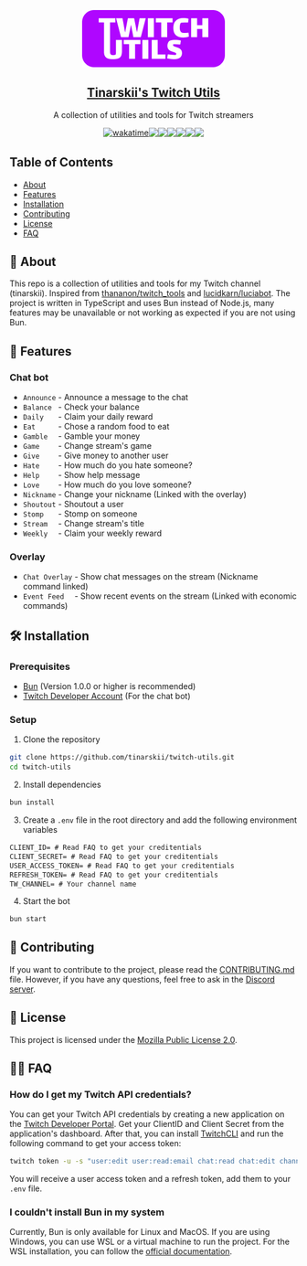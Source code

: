 <p align="center">
  <a href="https://zelar.tinarskii.com/">
    <img src="docs/logo.png" />
    <h2 align="center">
      Tinarskii's Twitch Utils
    </h2>
  </a>
  <p align="center">
    A collection of utilities and tools for Twitch streamers
  </p>
  <div style="display: flex; flex-wrap: wrap; justify-items: center; justify-content: center">
<a href="https://wakatime.com/badge/user/5cb7cd14-ac7e-4fc0-9f81-6036760cb6a3/project/018dddd9-a419-43b0-95cd-8348fafaccad"><img src="https://wakatime.com/badge/user/5cb7cd14-ac7e-4fc0-9f81-6036760cb6a3/project/018dddd9-a419-43b0-95cd-8348fafaccad.svg" alt="wakatime"></a>
<a href="https://github.com/tinarskii/twitch-utils/pulse"><img src="https://img.shields.io/github/commit-activity/m/badges/shields" /></a>
    <img src="https://img.shields.io/github/license/tinarskii/twitch-utils" />   
    <img src="https://img.shields.io/github/languages/top/tinarskii/twitch-utils" />
    <a href="https://discord.gg/vkW7YMyYaf"><img src="https://img.shields.io/discord/964718161624715304" /></a>
    <a href="/.github/CODE_OF_CONDUCT.md"><img src="https://img.shields.io/badge/Contributor%20Covenant-2.1-4baaaa.svg" /></a>
    <img src="https://img.shields.io/badge/code_style-prettier-ff69b4.svg?style=plastic" />
  </div>
</p>

## Table of Contents
- [About](#-about)
- [Features](#-features)
- [Installation](#-installation)
- [Contributing](#-contributing)
- [License](#-license)
- [FAQ](#-faq)

## 🤔 About
This repo is a collection of utilities and tools for my Twitch channel (tinarskii). Inspired from [thananon/twitch_tools](https://github.com/thananon/twitch_tools) and [lucidkarn/luciabot](https://github.com/lucidkarn/luciabot).
The project is written in TypeScript and uses Bun instead of Node.js, many features may be unavailable or not working as expected if you are not using Bun.

## 📍 Features

### Chat bot
- `Announce` - Announce a message to the chat
- `Balance ` - Check your balance
- `Daily   ` - Claim your daily reward
- `Eat     ` - Chose a random food to eat
- `Gamble  ` - Gamble your money
- `Game    ` - Change stream's game
- `Give    ` - Give money to another user
- `Hate    ` - How much do you hate someone?
- `Help    ` - Show help message
- `Love    ` - How much do you love someone?
- `Nickname` - Change your nickname (Linked with the overlay)
- `Shoutout` - Shoutout a user
- `Stomp   ` - Stomp on someone
- `Stream  ` - Change stream's title
- `Weekly  ` - Claim your weekly reward

### Overlay
- `Chat Overlay` - Show chat messages on the stream (Nickname command linked)
- `Event Feed  ` - Show recent events on the stream (Linked with economic commands)

## 🛠️ Installation

### Prerequisites
- [Bun](https://bun.sh) (Version 1.0.0 or higher is recommended)
- [Twitch Developer Account](https://dev.twitch.tv/) (For the chat bot)

### Setup

1. Clone the repository
```sh
git clone https://github.com/tinarskii/twitch-utils.git
cd twitch-utils
```

2. Install dependencies
```sh
bun install
```

3. Create a `.env` file in the root directory and add the following environment variables
```dotenv
CLIENT_ID= # Read FAQ to get your creditentials
CLIENT_SECRET= # Read FAQ to get your creditentials
USER_ACCESS_TOKEN= # Read FAQ to get your creditentials
REFRESH_TOKEN= # Read FAQ to get your creditentials
TW_CHANNEL= # Your channel name
```

4. Start the bot
```sh
bun start
```

## 👋 Contributing
If you want to contribute to the project, please read the [CONTRIBUTING.md](/.github/CONTRIBUTING.md) file.
However, if you have any questions, feel free to ask in the [Discord server](https://discord.gg/vkW7YMyYaf).

## 📜 License
This project is licensed under the [Mozilla Public License 2.0](/LICENSE).

## 🙋‍♂️ FAQ

### How do I get my Twitch API credentials?
You can get your Twitch API credentials by creating a new application on the [Twitch Developer Portal](https://dev.twitch.tv/).
Get your ClientID and Client Secret from the application's dashboard.
After that, you can install [TwitchCLI](https://dev.twitch.tv/docs/cli/) and run the following command to get your access token:
```sh
twitch token -u -s "user:edit user:read:email chat:read chat:edit channel:moderate moderation:read moderator:manage:shoutouts channel:manage:moderators channel:manage:broadcast channel:read:vips channel:read:subscriptions channel:manage:vips"
```
You will receive a user access token and a refresh token, add them to your `.env` file.

### I couldn't install Bun in my system
Currently, Bun is only available for Linux and MacOS. If you are using Windows, you can use WSL or a virtual machine to run the project.
For the WSL installation, you can follow the [official documentation](https://docs.microsoft.com/en-us/windows/wsl/install).